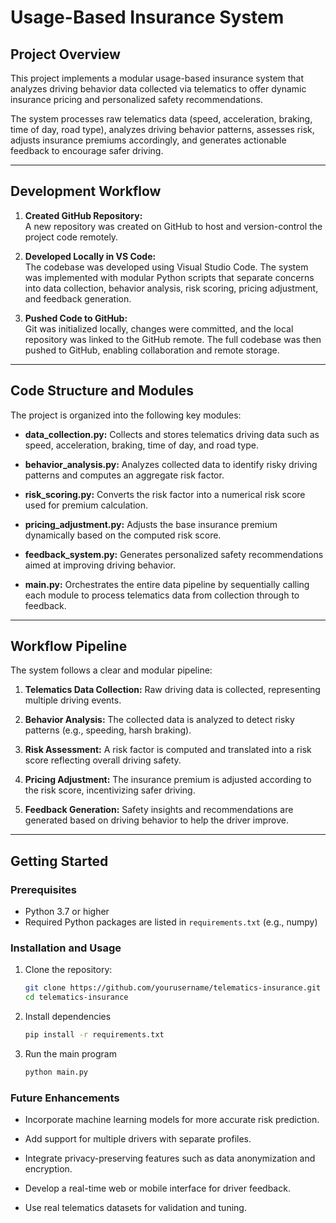 # Usage-Based Insurance System

## Project Overview

This project implements a modular usage-based insurance system that analyzes driving behavior data collected via telematics to offer dynamic insurance pricing and personalized safety recommendations.

The system processes raw telematics data (speed, acceleration, braking, time of day, road type), analyzes driving behavior patterns, assesses risk, adjusts insurance premiums accordingly, and generates actionable feedback to encourage safer driving.

---

## Development Workflow

1. **Created GitHub Repository:**  
   A new repository was created on GitHub to host and version-control the project code remotely.

2. **Developed Locally in VS Code:**  
   The codebase was developed using Visual Studio Code. The system was implemented with modular Python scripts that separate concerns into data collection, behavior analysis, risk scoring, pricing adjustment, and feedback generation.

3. **Pushed Code to GitHub:**  
   Git was initialized locally, changes were committed, and the local repository was linked to the GitHub remote. The full codebase was then pushed to GitHub, enabling collaboration and remote storage.

---

## Code Structure and Modules

The project is organized into the following key modules:

- **data_collection.py:** Collects and stores telematics driving data such as speed, acceleration, braking, time of day, and road type.

- **behavior_analysis.py:** Analyzes collected data to identify risky driving patterns and computes an aggregate risk factor.

- **risk_scoring.py:** Converts the risk factor into a numerical risk score used for premium calculation.

- **pricing_adjustment.py:** Adjusts the base insurance premium dynamically based on the computed risk score.

- **feedback_system.py:** Generates personalized safety recommendations aimed at improving driving behavior.

- **main.py:** Orchestrates the entire data pipeline by sequentially calling each module to process telematics data from collection through to feedback.

---

## Workflow Pipeline

The system follows a clear and modular pipeline:

1. **Telematics Data Collection:** Raw driving data is collected, representing multiple driving events.

2. **Behavior Analysis:** The collected data is analyzed to detect risky patterns (e.g., speeding, harsh braking).

3. **Risk Assessment:** A risk factor is computed and translated into a risk score reflecting overall driving safety.

4. **Pricing Adjustment:** The insurance premium is adjusted according to the risk score, incentivizing safer driving.

5. **Feedback Generation:** Safety insights and recommendations are generated based on driving behavior to help the driver improve.

---

## Getting Started

### Prerequisites

- Python 3.7 or higher
- Required Python packages are listed in `requirements.txt` (e.g., numpy)

### Installation and Usage

1. Clone the repository:

   ```bash
   git clone https://github.com/yourusername/telematics-insurance.git
   cd telematics-insurance
   
2. Install dependencies
   ```bash
   pip install -r requirements.txt
3. Run the main program
   ```bash
   python main.py

### Future Enhancements
- Incorporate machine learning models for more accurate risk prediction.

- Add support for multiple drivers with separate profiles.

- Integrate privacy-preserving features such as data anonymization and encryption.

- Develop a real-time web or mobile interface for driver feedback.

- Use real telematics datasets for validation and tuning.
